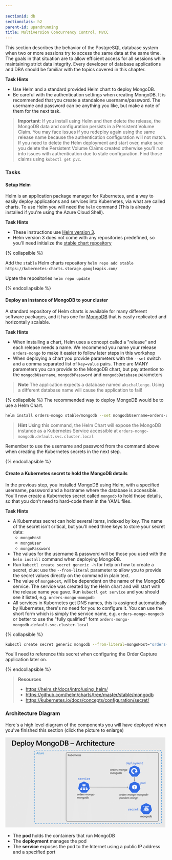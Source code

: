 ```yaml
---

sectionid: db
sectionclass: h2
parent-id: upandrunning
title: Multiversion Concurrency Control, MVCC
---
```


This section describes the behavior of the PostgreSQL database system when two or more sessions try to access the same data at the same time. The goals in that situation are to allow efficient access for all sessions while maintaining strict data integrity. Every developer of database applications and DBA should be familiar with the topics covered in this chapter.


**Task Hints**
* Use Helm and a standard provided Helm chart to deploy MongoDB.
* Be careful with the authentication settings when creating MongoDB. It is recommended that you create a standalone username/password. The username and password can be anything you like, but make a note of them for the next task. 

> **Important**: If you install using Helm and then delete the release, the MongoDB data and configuration persists in a Persistent Volume Claim. You may face issues if you redeploy again using the same release name because the authentication configuration will not match. If you need to delete the Helm deployment and start over, make sure you delete the Persistent Volume Claims created otherwise you'll run into issues with authentication due to stale configuration. Find those claims using `kubectl get pvc`.

### Tasks

#### Setup Helm

Helm is an application package manager for Kubernetes, and a way to easily deploy applications and services into Kubernetes, via what are called charts. To use Helm you will need the `helm` command (This is already installed if you're using the Azure Cloud Shell).

**Task Hints**
* These instructions use [Helm version 3](https://helm.sh/blog/helm-3-released/).
* Helm version 3 does not come with any repositories predefined, so you'll need initialize the [stable chart repository](https://v3.helm.sh/docs/intro/quickstart/#initialize-a-helm-chart-repository)

{% collapsible %}

Add the `stable` Helm charts repository
`helm repo add stable https://kubernetes-charts.storage.googleapis.com/`

Upate the repositories
`helm repo update`

{% endcollapsible %}



#### Deploy an instance of MongoDB to your cluster

A standard repository of Helm charts is available for many different software packages, and it has one for [MongoDB](https://github.com/helm/charts/tree/master/stable/mongodb) that is easily replicated and horizontally scalable. 

**Task Hints**
* When installing a chart, Helm uses a concept called a "release" and each release needs a name. We recommend you name your release `orders-mongo` to make it easier to follow later steps in this workshop
* When deploying a chart you provide parameters with the `--set` switch and a comma separated list of `key=value` pairs. There are MANY parameters you can provide to the MongoDB chart, but pay attention to the `mongodbUsername`, `mongodbPassword` and `mongodbDatabase` parameters 

> **Note** The application expects a database named `akschallenge`. Using a different database name will cause the application to fail!

{% collapsible %}
The recommended way to deploy MongoDB would be to use a Helm Chart. 

```sh
helm install orders-mongo stable/mongodb --set mongodbUsername=orders-user,mongodbPassword=orders-password,mongodbDatabase=akschallenge
```

> **Hint** Using this command, the Helm Chart will expose the MongoDB instance as a Kubernetes Service accessible at ``orders-mongo-mongodb.default.svc.cluster.local``

Remember to use the username and password from the command above when creating the Kubernetes secrets in the next step.

{% endcollapsible %}

#### Create a Kubernetes secret to hold the MongoDB details

In the previous step, you installed MongoDB using Helm, with a specified username, password and a hostname where the database is accessible. You'll now create a Kubernetes secret called `mongodb` to hold those details, so that you don't need to hard-code them in the YAML files.

**Task Hints**
* A Kubernetes secret can hold several items, indexed by key. The name of the secret isn't critical, but you'll need three keys to store your secret data:
  * `mongoHost`
  * `mongoUser`
  * `mongoPassword`
* The values for the username & password will be those you used with the `helm install` command when deploying MongoDB.
* Run `kubectl create secret generic -h` for help on how to create a secret, clue: use the `--from-literal` parameter to allow you to provide the secret values directly on the command in plain text.
* The value of `mongoHost`, will be dependent on the name of the MongoDB service. The service was created by the Helm chart and will start with the release name you gave. Run `kubectl get service` and you should see it listed, e.g. `orders-mongo-mongodb`
* All services in Kubernetes get DNS names, this is assigned automatically by Kubernetes, there's no need for you to configure it. You can use the short form which is simply the service name, e.g. `orders-mongo-mongodb` or better to use the "fully qualified" form `orders-mongo-mongodb.default.svc.cluster.local`
  
{% collapsible %}

```sh
kubectl create secret generic mongodb --from-literal=mongoHost="orders-mongo-mongodb.default.svc.cluster.local" --from-literal=mongoUser="orders-user" --from-literal=mongoPassword="orders-password"
```

You'll need to reference this secret when configuring the Order Capture application later on.

{% endcollapsible %}

> **Resources**
> * <https://helm.sh/docs/intro/using_helm/>
> * <https://github.com/helm/charts/tree/master/stable/mongodb>
> * <https://kubernetes.io/docs/concepts/configuration/secret/>

### Architecture Diagram
Here's a high level diagram of the components you will have deployed when you've finished this section (click the picture to enlarge)

<a href="media/architecture/mongo.png" target="_blank"><img src="media/architecture/mongo.png" style="width:500px"></a>

* The **pod** holds the containers that run MongoDB
* The **deployment** manages the pod
* The **service** exposes the pod to the Internet using a public IP address and a specified port

